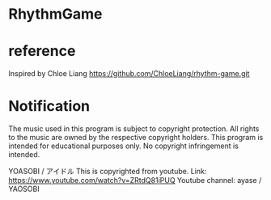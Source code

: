 # RhythmGame


# reference

Inspired by Chloe Liang
https://github.com/ChloeLiang/rhythm-game.git

# Notification
The music used in this program is subject to copyright protection.
All rights to the music are owned by the respective copyright holders.
This program is intended for educational purposes only.
No copyright infringement is intended.

YOASOBI / アイドル This is copyrighted from youtube.
Link: https://www.youtube.com/watch?v=ZRtdQ81jPUQ Youtube channel: ayase / YAOSOBI
